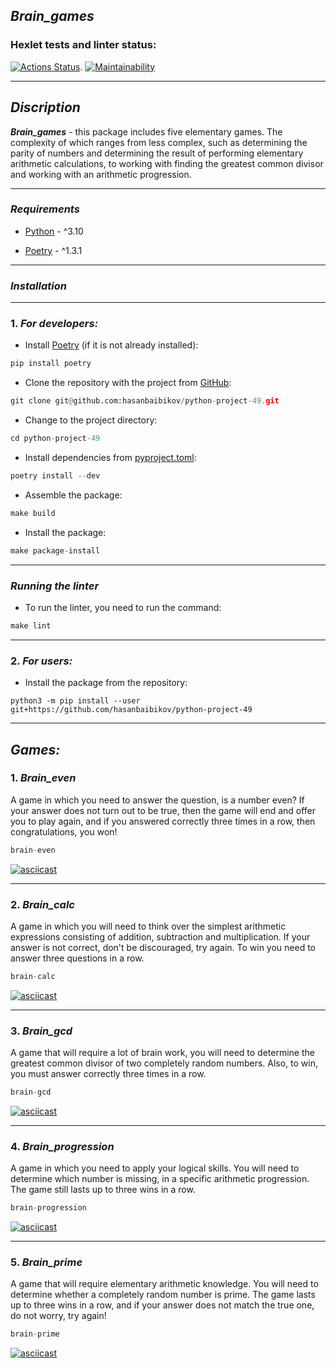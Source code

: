 ## ***Brain_games***

### Hexlet tests and linter status:
[![Actions Status](https://github.com/hasanbaibikov/python-project-49/workflows/hexlet-check/badge.svg)](https://github.com/hasanbaibikov/python-project-49/actions).
[![Maintainability](https://api.codeclimate.com/v1/badges/5c48c65296eb2dc70c17/maintainability)](https://codeclimate.com/github/hasanbaibikov/python-project-49/maintainability)
_____

## ***Discription***

***Brain_games*** - this package includes five elementary games. The complexity of which ranges from less complex, such as determining the parity of numbers and determining the result of performing elementary arithmetic calculations, to working with finding the greatest common divisor and working with an arithmetic progression.

_______


### ***Requirements***
* [Python](https://www.python.org) - ^3.10

* [Poetry](https://python-poetry.org) - ^1.3.1

_______


### ***Installation***
______

### 1. ***For developers:***

* Install [Poetry](https://python-poetry.org) (if it is not already installed):

```python
pip install poetry
```

* Clone the repository with the project from [GitHub](https://github.com/hasanbaibikov/python-project-49):
```python
git clone git@github.com:hasanbaibikov/python-project-49.git
```

* Change to the project directory:
```python
cd python-project-49
```

* Install dependencies from [pyproject.toml](https://github.com/hasanbaibikov/python-project-49/blob/main/pyproject.toml):
```python
poetry install --dev
```

* Assemble the package:
```python
make build
```
* Install the package:
```python
make package-install
```
____

### ***Running the linter***
* To run the linter, you need to run the command:
```python
make lint
```

______

### 2. ***For users:***
* Install the package from the repository:
```python3
python3 -m pip install --user git+https://github.com/hasanbaibikov/python-project-49
```
_____
## ***Games:***

### 1. ***Brain_even***
A game in which you need to answer the question, is a number even? If your answer does not turn out to be true, then the game will end and offer you to play again, and if you answered correctly three times in a row, then congratulations, you won!
```python
brain-even
```
[![asciicast](https://asciinema.org/a/sX9Re3DU1lbBWrnxSY5VFyn6f.svg)](https://asciinema.org/a/sX9Re3DU1lbBWrnxSY5VFyn6f)

______

### 2. ***Brain_calc***
A game in which you will need to think over the simplest arithmetic expressions consisting of addition, subtraction and multiplication. If your answer is not correct, don't be discouraged, try again. To win you need to answer three questions in a row.

```python
brain-calc
```

[![asciicast](https://asciinema.org/a/hyrPqrWXU9NPpyE7i4ME6BAf9.svg)](https://asciinema.org/a/hyrPqrWXU9NPpyE7i4ME6BAf9)

______

### 3. ***Brain_gcd***
A game that will require a lot of brain work, you will need to determine the greatest common divisor of two completely random numbers.
Also, to win, you must answer correctly three times in a row.

```python
brain-gcd
```

[![asciicast](https://asciinema.org/a/0Nxmq1DLqUifp9FVqFZxe8wgJ.svg)](https://asciinema.org/a/0Nxmq1DLqUifp9FVqFZxe8wgJ)

________

### 4. ***Brain_progression***
A game in which you need to apply your logical skills. You will need to determine which number is missing, in a specific arithmetic progression. The game still lasts up to three wins in a row.
```python
brain-progression
```

[![asciicast](https://asciinema.org/a/9ZZgGkNpCOK5t46yThz26cF6p.svg)](https://asciinema.org/a/9ZZgGkNpCOK5t46yThz26cF6p)

_______

### 5. ***Brain_prime***
A game that will require elementary arithmetic knowledge. You will need to determine whether a completely random number is prime. The game lasts up to three wins in a row, and if your answer does not match the true one, do not worry, try again!
```python
brain-prime
```

[![asciicast](https://asciinema.org/a/KYTzOdYczF1tLJfj1rERo0rVS.svg)](https://asciinema.org/a/KYTzOdYczF1tLJfj1rERo0rVS)
